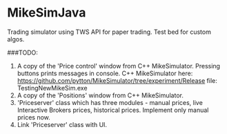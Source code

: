 # MikeSimJava
Trading simulator using TWS API for paper trading. Test bed for custom algos.

###TODO:

1. A copy of the 'Price control' window from C++ MikeSimulator. Pressing buttons prints messages in console.
C++ MikeSimulator here: https://github.com/pytton/MikeSimulator/tree/experiment/Release file: TestingNewMikeSim.exe
2. A copy of the 'Positions' window from C++ MikeSimulator.
3. 'Priceserver' class which has three modules - manual prices, live Interactive Brokers prices, historical prices. Implement only manual prices now.
4. Link 'Priceserver' class with UI. 
